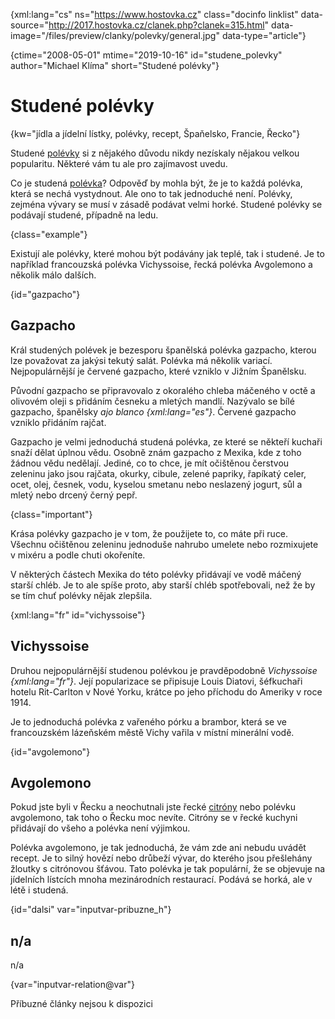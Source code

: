 
{xml:lang="cs" ns="https://www.hostovka.cz" class="docinfo linklist" data-source="http://2017.hostovka.cz/clanek.php?clanek=315.html" data-image="/files/preview/clanky/polevky/general.jpg" data-type="article"}

{ctime="2008-05-01" mtime="2019-10-16" id="studene_polevky" author="Michael Klíma" short="Studené polévky"}

# Studené polévky

<!-- generated attribute kw by user_udpatekw.sh on 2020-05-07, do not edit -->

{kw="jídla a jídelní lístky, polévky, recept, Špaňelsko, Francie, Řecko"}

Studené [polévky][1] si z nějakého důvodu nikdy nezískaly nějakou velkou popularitu. Některé vám tu ale pro zajímavost uvedu.

Co je studená [polévka][1]? Odpověď by mohla být, že je to každá polévka, která se nechá vystydnout. Ale ono to tak jednoduché není. Polévky, zejména vývary se musí v zásadě podávat velmi horké. Studené polévky se podávají studené, případně na ledu.

{class="example"}

Existují ale polévky, které mohou být podávány jak teplé, tak i studené. Je to například francouzská polévka Vichyssoise, řecká polévka Avgolemono a několik málo dalších.

{id="gazpacho"}

## Gazpacho

Král studených polévek je bezesporu španělská polévka gazpacho, kterou lze považovat za jakýsi tekutý salát. Polévka má několik variací. Nejpopulárnější je červené gazpacho, které vzniklo v Jižním Španělsku.

Původní gazpacho se připravovalo z okoralého chleba máčeného v octě a olivovém oleji s přidáním česneku a mletých mandlí. Nazývalo se bílé gazpacho, španělsky _ajo blanco {xml:lang="es"}_. Červené gazpacho vzniklo přidáním rajčat.

Gazpacho je velmi jednoduchá studená polévka, ze které se někteří kuchaři snaží dělat úplnou vědu. Osobně znám gazpacho z Mexika, kde z toho žádnou vědu nedělají. Jediné, co to chce, je mít očištěnou čerstvou zeleninu jako jsou rajčata, okurky, cibule, zelené papriky, řapíkatý celer, ocet, olej, česnek, vodu, kyselou smetanu nebo neslazený jogurt, sůl a mletý nebo drcený černý pepř.

{class="important"}

Krása polévky gazpacho je v tom, že použijete to, co máte při ruce. Všechnu očištěnou zeleninu jednoduše nahrubo umelete nebo rozmixujete v mixéru a podle chuti okořeníte.

V některých částech Mexika do této polévky přidávají ve vodě máčený starší chléb. Je to ale spíše proto, aby starší chléb spotřebovali, než že by se tím chuť polévky nějak zlepšila.

{xml:lang="fr" id="vichyssoise"}

## Vichyssoise

Druhou nejpopulárnější studenou polévkou je pravděpodobně _Vichyssoise {xml:lang="fr"}_. Její popularizace se připisuje Louis Diatovi, šéfkuchaři hotelu Rit-Carlton v Nové Yorku, krátce po jeho příchodu do Ameriky v roce 1914.

Je to jednoduchá polévka z vařeného pórku a brambor, která se ve francouzském lázeňském městě Vichy vařila v místní minerální vodě.

{id="avgolemono"}

## Avgolemono

Pokud jste byli v Řecku a neochutnali jste řecké [citróny][2] nebo polévku avgolemono, tak toho o Řecku moc nevíte. Citróny se v řecké kuchyni přidávají do všeho a polévka není výjimkou.

Polévka avgolemono, je tak jednoduchá, že vám zde ani nebudu uvádět recept. Je to silný hovězí nebo drůbeží vývar, do kterého jsou přešlehány žloutky s citrónovou šťávou. Tato polévka je tak populární, že se objevuje na jídelních lístcích mnoha mezinárodních restaurací. Podává se horká, ale v létě i studená.

{id="dalsi" var="inputvar-pribuzne_h"}

## n/a

n/a

{var="inputvar-relation@var"}

Příbuzné články nejsou k dispozici

 [1]: /druhy_polevek
 [2]: /citrony

